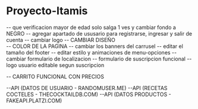 # Proyecto-Itamis

-- que verificacion mayor de edad solo salga 1 ves y cambiar fondo a NEGRO
-- agregar apartado de ususario para registrarse, ingresar y salir de cuenta
-- cambiar logo 
-- CAMBIAR DISEÑO  
-- COLOR DE LA PAGINA
-- cambiar los banners del carrusel
-- editar el tamaño del footer
-- editar estilo y animaciones de menu-opciones 
-- cambiar formulario de localizacion
-- formulario de suscripcion funcional
-- logo usuario editable segun suscripcion

-- CARRITO FUNCIONAL CON PRECIOS 

--API (DATOS DE USUARIO - RANDOMUSER.ME)
--API (RECETAS COCTELES - THECOCKTAILDB.COM)
--API (DATOS PRODUCTOS - FAKEAPI.PLATZI.COM)
